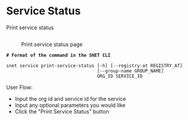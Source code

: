 # Service Status

Print service status

<figure><img src="/assets/images/products/TUI/Screenshot 2024-08-17 at 6.05.25 PM.png" alt=""><figcaption><p>Print service status page</p></figcaption></figure>

<pre class="language-bash"><code class="lang-bash"><strong># Format of the command in the SNET CLI
</strong>
snet service print-service-status [-h] [--registry-at REGISTRY_AT]
                                  [--group-name GROUP_NAME]
                                  ORG_ID SERVICE_ID
</code></pre>

User Flow:

* Input the org id and service id for the service
* Input any optional parameters you would like
* Click the "Print Service Status" button
